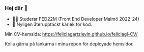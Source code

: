### Hej där 👋

- 👩‍💻 Studerar FED22M (Front End Developer Malmö 2022-24)
- 💜 Nyligen återupptäckt kärlek för kod.

Min CV-hemsida: https://feliciagartzlevin.github.io/feliciagl-CV/

Kolla gärna på länkarna i mina repon för deployade hemsidor.


<!--
**FeliciaGartzLevin/FeliciaGartzLevin** is a ✨ _special_ ✨ repository because its `README.md` (this file) appears on your GitHub profile.

Here are some ideas to get you started:

- 🔭 I’m currently working on ...
- 🌱 I’m currently learning ...
- 👯 I’m looking to collaborate on ...
- 🤔 I’m looking for help with ...
- 💬 Ask me about ...
- 📫 How to reach me: ...
- 😄 Pronouns: ...
- ⚡ Fun fact: ...
-->
